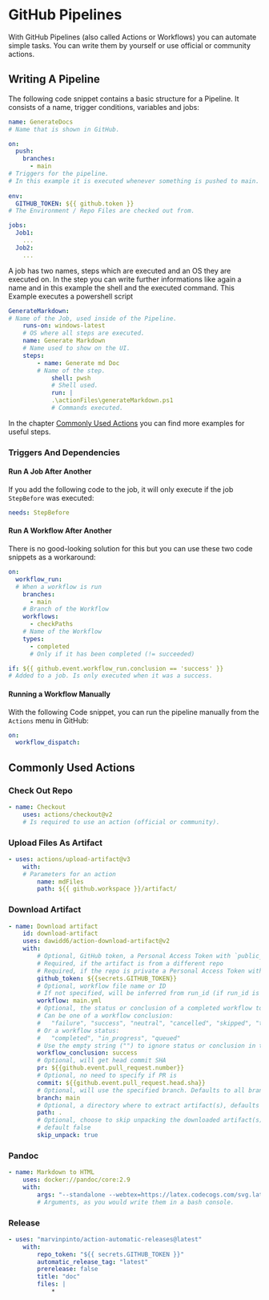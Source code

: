 # GitHub Pipelines

With GitHub Pipelines (also called Actions or Workflows) you can automate simple tasks. You can write them by yourself or use official or community actions.

## Writing A Pipeline

The following code snippet contains a basic structure for a Pipeline. It consists of a name, trigger conditions, variables and jobs:

```yml
name: GenerateDocs
# Name that is shown in GitHub.

on: 
  push:
    branches: 
      - main
# Triggers for the pipeline.
# In this example it is executed whenever something is pushed to main.
  
env:
  GITHUB_TOKEN: ${{ github.token }}
# The Environment / Repo Files are checked out from.

jobs:
  Job1:
    ...
  Job2:
    ...
```

A job has two names, steps which are executed and an OS they are executed on. In the step you can write further informations like again a name and in this example the shell and the executed command. This Example executes a powershell script

```yml
GenerateMarkdown:
​# Name of the Job, used inside of the Pipeline.
    runs-on: windows-latest
    # OS where all steps are executed.
    name: Generate Markdown
    # Name used to show on the UI.
    steps:
        - name: Generate md Doc
        # Name of the step.
            shell: pwsh
            # Shell used. 
            run: |
            .\actionFiles\generateMarkdown.ps1
            # Commands executed.
```

In the chapter [Commonly Used Actions](#-Commonly-Used-Actions) you can find more examples for useful steps.

### Triggers And Dependencies

#### Run A Job After Another

If you add the following code to the job, it will only execute if the job `StepBefore` was executed:

```yml
needs: StepBefore
```

#### Run A Workflow After Another

There is no good-looking solution for this but you can use these two code snippets as a workaround:

```yml
on:
  workflow_run:
  # When a workflow is run
    branches: 
      - main
    # Branch of the Workflow
    workflows: 
      - checkPaths
    # Name of the Workflow
    types: 
      - completed
      # Only if it has been completed (!= succeeded)
```

```yml
if: ${{ github.event.workflow_run.conclusion == 'success' }}
# Added to a job. Is only executed when it was a success.
```

#### Running a Workflow Manually

With the following Code snippet, you can run the pipeline manually from the `Actions` menu in GitHub:

```yml
on:
  workflow_dispatch:
```

## Commonly Used Actions

### Check Out Repo

```yml
- name: Checkout
    uses: actions/checkout@v2
    # Is required to use an action (official or community).
```

### Upload Files As Artifact

```yml
- uses: actions/upload-artifact@v3
    with:
    # Parameters for an action
        name: mdFiles
        path: ${{ github.workspace }}/artifact/
```

### Download Artifact

```yml
- name: Download artifact
    id: download-artifact
    uses: dawidd6/action-download-artifact@v2
    with:
        # Optional, GitHub token, a Personal Access Token with `public_repo` scope if needed
        # Required, if the artifact is from a different repo
        # Required, if the repo is private a Personal Access Token with `repo` scope is needed
        github_token: ${{secrets.GITHUB_TOKEN}}
        # Optional, workflow file name or ID
        # If not specified, will be inferred from run_id (if run_id is specified), or will be the current workflow
        workflow: main.yml
        # Optional, the status or conclusion of a completed workflow to search for
        # Can be one of a workflow conclusion:
        #   "failure", "success", "neutral", "cancelled", "skipped", "timed_out", "action_required"
        # Or a workflow status:
        #   "completed", "in_progress", "queued"
        # Use the empty string ("") to ignore status or conclusion in the search
        workflow_conclusion: success
        # Optional, will get head commit SHA
        pr: ${{github.event.pull_request.number}}
        # Optional, no need to specify if PR is
        commit: ${{github.event.pull_request.head.sha}}
        # Optional, will use the specified branch. Defaults to all branches
        branch: main
        # Optional, a directory where to extract artifact(s), defaults to the current directory
        path: .
        # Optional, choose to skip unpacking the downloaded artifact(s)
        # default false
        skip_unpack: true
```

### Pandoc

```yml
- name: Markdown to HTML
    uses: docker://pandoc/core:2.9
    with:
        args: "--standalone --webtex=https://latex.codecogs.com/svg.latex? --css=styling.css -o out/doc.html bin/doc.md"
        # Arguments, as you would write them in a bash console.
```

### Release

```yml
- uses: "marvinpinto/action-automatic-releases@latest"
    with:
        repo_token: "${{ secrets.GITHUB_TOKEN }}"
        automatic_release_tag: "latest"
        prerelease: false
        title: "doc"
        files: |
            *
```
